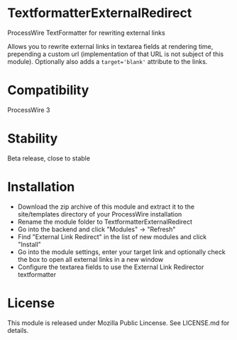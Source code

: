 # TextformatterExternalRedirect
ProcessWire TextFormatter for rewriting external links

Allows you to rewrite external links in textarea fields at rendering time,
prepending a custom url (implementation of that URL is not subject of this
module). Optionally also adds a ```target='blank'``` attribute to the links.

# Compatibility

ProcessWire 3

# Stability

Beta release, close to stable

# Installation

- Download the zip archive of this module and extract it to the site/templates
  directory of your ProcessWire installation
- Rename the module folder to TextformatterExternalRedirect
- Go into the backend and click "Modules" -> "Refresh"
- Find "External Link Redirect" in the list of new modules and click "Install"
- Go into the module settings, enter your target link and optionally check the
  box to open all external links in a new window
- Configure the textarea fields to use the External Link Redirector textformatter

# License

This module is released under Mozilla Public Lincense. See LICENSE.md for details.
